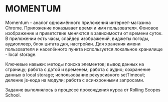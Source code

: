 # MOMENTUM

Momentum - аналог одноимённого приложения интернет-магазина Chrome. Приложение показывает время и имя пользователя. Фоновое изображение и приветствие меняются в зависимости от времени суток.
В приложении есть часы, слайдер изображений, виджеты погоды, аудиоплеер, блок цитата дня, настройки. Для хранения имени пользователя и населённого пункта используется локальное хранилище - local storage.

Ключевые навыки:
методы поиска элементов;
вывод данных на страницу;
работа с датой и временем;
работа с аудио;
сохранение данных в local storage;
использование рекурсивного setTimeout;
деление js-кода на модули;
работа с асинхронными запросами.

Задание выполнялось в процессе прохождения курса от Rolling Scopes School.